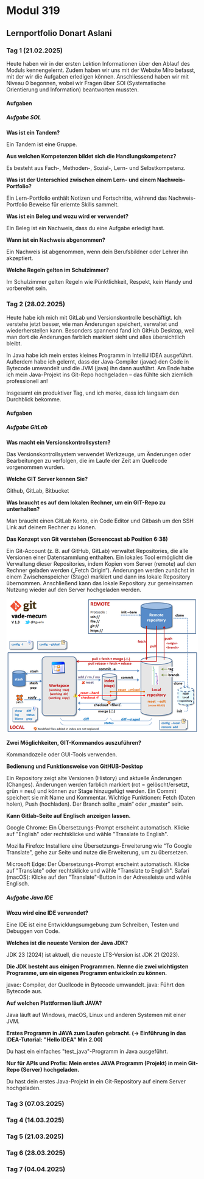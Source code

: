 # Modul 319

## Lernportfolio Donart Aslani

### Tag 1 (21.02.2025)

Heute haben wir in der ersten Lektion Informationen über den Ablauf des Moduls kennengelernt. Zudem haben wir uns mit der Website Miro befasst, mit der wir die Aufgaben erledigen können. Anschliessend haben wir mit Niveau 0 begonnen, wobei wir Fragen über SOI (Systematische Orientierung und Information) beantworten mussten.

#### Aufgaben

##### Aufgabe SOL

**Was ist ein Tandem?**

Ein Tandem ist eine Gruppe.

**Aus welchen Kompetenzen bildet sich die Handlungskompetenz?**

Es besteht aus Fach-, Methoden-, Sozial-, Lern- und Selbstkompetenz.

**Was ist der Unterschied zwischen einem Lern- und einem Nachweis-Portfolio?**

Ein Lern-Portfolio enthält Notizen und Fortschritte, während das Nachweis-Portfolio Beweise für erlernte Skills sammelt.

**Was ist ein Beleg und wozu wird er verwendet?**

Ein Beleg ist ein Nachweis, dass du eine Aufgabe erledigt hast.

**Wann ist ein Nachweis abgenommen?**

Ein Nachweis ist abgenommen, wenn dein Berufsbildner oder Lehrer ihn akzeptiert.

**Welche Regeln gelten im Schulzimmer?**

Im Schulzimmer gelten Regeln wie Pünktlichkeit, Respekt, kein Handy und vorbereitet sein.

### Tag 2 (28.02.2025)

Heute habe ich mich mit GitLab und Versionskontrolle beschäftigt. Ich verstehe jetzt besser, wie man Änderungen speichert, verwaltet und wiederherstellen kann. Besonders spannend fand ich GitHub Desktop, weil man dort die Änderungen farblich markiert sieht und alles übersichtlich bleibt.

In Java habe ich mein erstes kleines Programm in IntelliJ IDEA ausgeführt. Außerdem habe ich gelernt, dass der Java-Compiler (javac) den Code in Bytecode umwandelt und die JVM (java) ihn dann ausführt. Am Ende habe ich mein Java-Projekt ins Git-Repo hochgeladen – das fühlte sich ziemlich professionell an!

Insgesamt ein produktiver Tag, und ich merke, dass ich langsam den Durchblick bekomme.

#### Aufgaben

##### Aufgabe GitLab

**Was macht ein Versionskontrollsystem?**

Das Versionskontrollsystem verwendet Werkzeuge, um Änderungen oder Bearbeitungen zu verfolgen, die im Laufe der Zeit am Quellcode vorgenommen wurden.

**Welche GIT Server kennen Sie?**

Github, GitLab, Bitbucket

**Was braucht es auf dem lokalen Rechner, um ein GIT-Repo zu unterhalten?**

Man braucht einen GitLab Konto, ein Code Editor und Gitbash um den SSH Link auf deinem Rechner zu klonen.

**Das Konzept von Git verstehen (Screenccast ab Position 6:38)**

Ein Git-Account (z. B. auf GitHub, GitLab) verwaltet Repositories, die alle Versionen einer Datensammlung enthalten. Ein lokales Tool ermöglicht die Verwaltung dieser Repositories, indem Kopien vom Server (remote) auf den Rechner geladen werden („Fetch Origin“). Änderungen werden zunächst in einem Zwischenspeicher (Stage) markiert und dann ins lokale Repository übernommen. Anschließend kann das lokale Repository zur gemeinsamen Nutzung wieder auf den Server hochgeladen werden.

![Bild konzept GitLAb](images/Git%20konzept.png)

**Zwei Möglichkeiten, GIT-Kommandos auszuführen?**

Kommandozeile oder GUI-Tools verwenden.

**Bedienung und Funktionsweise von GitHUB-Desktop**

Ein Repository zeigt alte Versionen (History) und aktuelle Änderungen (Changes). Änderungen werden farblich markiert (rot = gelöscht/ersetzt, grün = neu) und können zur Stage hinzugefügt werden. Ein Commit speichert sie mit Name und Kommentar. Wichtige Funktionen: Fetch (Daten holen), Push (hochladen). Der Branch sollte „main“ oder „master“ sein.

**Kann Gitlab-Seite auf Englisch anzeigen lassen.**

Google Chrome: Ein Übersetzungs-Prompt erscheint automatisch. Klicke auf "English" oder rechtsklicke und wähle "Translate to English".

Mozilla Firefox: Installiere eine Übersetzungs-Erweiterung wie "To Google Translate", gehe zur Seite und nutze die Erweiterung, um zu übersetzen.

Microsoft Edge: Der Übersetzungs-Prompt erscheint automatisch. Klicke auf "Translate" oder rechtsklicke und wähle "Translate to English".
Safari (macOS): Klicke auf den "Translate"-Button in der Adressleiste und wähle Englisch.

##### Aufgabe Java IDE

**Wozu wird eine IDE verwendet?**

Eine IDE ist eine Entwicklungsumgebung zum Schreiben, Testen und Debuggen von Code.

**Welches ist die neueste Version der Java JDK?**

JDK 23 (2024) ist aktuell, die neueste LTS-Version ist JDK 21 (2023).

**Die JDK besteht aus einigen Programmen. Nenne die zwei wichtigsten Programme, um ein eigenes Programm entwickeln zu können.**

javac: Compiler, der Quellcode in Bytecode umwandelt.
java: Führt den Bytecode aus.

**Auf welchen Plattformen läuft JAVA?**

Java läuft auf Windows, macOS, Linux und anderen Systemen mit einer JVM.

**Erstes Programm in JAVA zum Laufen gebracht. (→ Einführung in das IDEA-Tutorial: "Hello IDEA" Min 2.00)**

Du hast ein einfaches "test_java"-Programm in Java ausgeführt.

**Nur für APIs und Profis: Mein erstes JAVA Programm (Projekt) in mein Git-Repo (Server) hochgeladen.**

Du hast dein erstes Java-Projekt in ein Git-Repository auf einem Server hochgeladen.

### Tag 3 (07.03.2025)

### Tag 4 (14.03.2025)

### Tag 5 (21.03.2025)

### Tag 6 (28.03.2025)

### Tag 7 (04.04.2025)